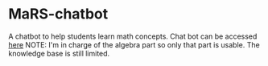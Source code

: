 # MaRS-chatbot
A chatbot to help students learn math concepts.
Chat bot can be accessed [here](https://m.me/440923793316695)
NOTE: I'm in charge of the algebra part so only that part is usable. The knowledge base is still limited.
